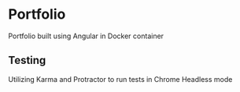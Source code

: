 # Portfolio

Portfolio built using Angular in Docker container

## Testing

Utilizing Karma and Protractor to run tests in Chrome Headless mode